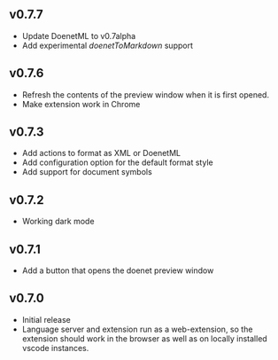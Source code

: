 ## v0.7.7

-  Update DoenetML to v0.7alpha
-  Add experimental _doenetToMarkdown_ support

## v0.7.6

-   Refresh the contents of the preview window when it is first opened.
-   Make extension work in Chrome

## v0.7.3

-   Add actions to format as XML or DoenetML
-   Add configuration option for the default format style
-   Add support for document symbols

## v0.7.2

-   Working dark mode

## v0.7.1

-   Add a button that opens the doenet preview window

## v0.7.0

-   Initial release
-   Language server and extension run as a web-extension, so the extension should work in the browser as well as on locally installed vscode instances.
